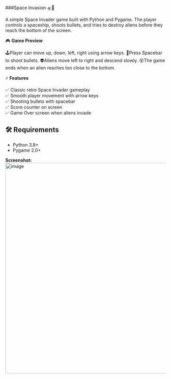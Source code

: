 ###Space Invasion 🛸🚀

A simple Space Invader game built with Python and Pygame.
The player controls a spaceship, shoots bullets, and tries to destroy aliens before they reach the bottom of the screen.

🎮 **Game Preview**    

🕹️Player can move up, down, left, right using arrow keys.
🔫Press Spacebar to shoot bullets.
👽Aliens move left to right and descend slowly.
😵The game ends when an alien reaches too close to the bottom.

⚡ **Features**

✅ Classic retro Space Invader gameplay                                                         
✅ Smooth player movement with arrow keys                                                       
✅ Shooting bullets with spacebar                                                               
✅ Score counter on screen                                                                      
✅ Game Over screen when aliens invade

## 🛠️ Requirements
- Python 3.8+
- Pygame 2.0+

**Screenshot:**
<img width="746" height="659" alt="image" src="https://github.com/user-attachments/assets/afda84a2-17e4-48fd-91b8-7e26d654a8aa" />


